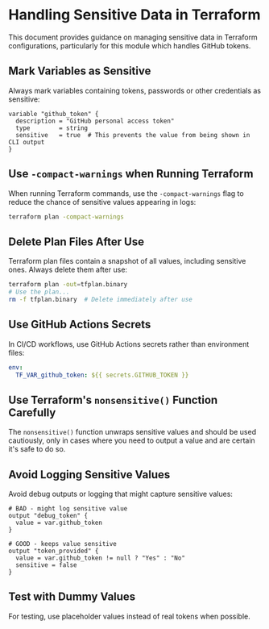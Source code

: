 # Handling Sensitive Data in Terraform

This document provides guidance on managing sensitive data in Terraform configurations, particularly for this module which handles GitHub tokens.

## Mark Variables as Sensitive

Always mark variables containing tokens, passwords or other credentials as sensitive:

```hcl
variable "github_token" {
  description = "GitHub personal access token"
  type        = string
  sensitive   = true  # This prevents the value from being shown in CLI output
}
```

## Use `-compact-warnings` when Running Terraform

When running Terraform commands, use the `-compact-warnings` flag to reduce the chance of sensitive values appearing in logs:

```bash
terraform plan -compact-warnings
```

## Delete Plan Files After Use

Terraform plan files contain a snapshot of all values, including sensitive ones. Always delete them after use:

```bash
terraform plan -out=tfplan.binary
# Use the plan...
rm -f tfplan.binary  # Delete immediately after use
```

## Use GitHub Actions Secrets

In CI/CD workflows, use GitHub Actions secrets rather than environment files:

```yaml
env:
  TF_VAR_github_token: ${{ secrets.GITHUB_TOKEN }}
```

## Use Terraform's `nonsensitive()` Function Carefully

The `nonsensitive()` function unwraps sensitive values and should be used cautiously, only in cases where you need to output a value and are certain it's safe to do so.

## Avoid Logging Sensitive Values

Avoid debug outputs or logging that might capture sensitive values:

```hcl
# BAD - might log sensitive value
output "debug_token" {
  value = var.github_token
}

# GOOD - keeps value sensitive
output "token_provided" {
  value = var.github_token != null ? "Yes" : "No"
  sensitive = false
}
```

## Test with Dummy Values

For testing, use placeholder values instead of real tokens when possible.
